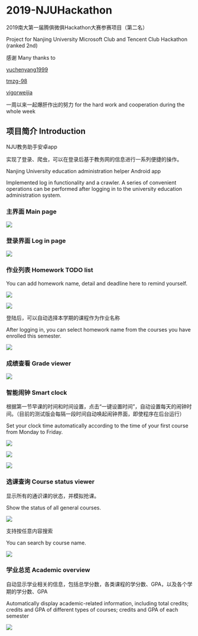 # 2019-NJUHackathon

2019南大第一届腾俱微俱Hackathon大赛参赛项目（第二名）

Project for Nanjing University Microsoft Club and Tencent Club Hackathon (ranked 2nd) 


感谢 Many thanks to

[yuchenyang1999](https://github.com/yuchenyang1999)

[tmzg-98](https://github.com/tmzg-98)

[vigorweijia](https://github.com/vigorweijia)

一周以来一起爆肝作出的努力 for the hard work and cooperation during the whole week


## 项目简介 Introduction

NJU教务助手安卓app

实现了登录、爬虫，可以在登录后基于教务网的信息进行一系列便捷的操作。

Nanjing University education administration helper Android app

Implemented log in functionality and a crawler. A series of convenient operations can be performed after logging in to the university education administration system.

### 主界面 Main page

![](demo/main.png)

### 登录界面 Log in page

![](demo/login.png)

### 作业列表 Homework TODO list

You can add homework name, detail and deadline here to remind yourself.

![](demo/homeworkitem1.png)

![](demo/homework.png)

登陆后，可以自动选择本学期的课程作为作业名称

After logging in, you can select homework name from the courses you have enrolled this semester.

![](demo/homeworkitem2.png)

### 成绩查看 Grade viewer

![](demo/grade.png)

### 智能闹钟 Smart clock

根据第一节早课的时间和时间设置，点击“一键设置时间”，自动设置每天的闹钟时间。（目前的测试版会每隔一段时间自动唤起闹钟界面，即使程序在后台运行）

Set your clock time automatically according to the time of your first course from Monday to Friday.

![](demo/clock1.png)

![](demo/clock_setting.png)

![](demo/clock2.png)

### 选课查询 Course status viewer

显示所有的通识课的状态，并模拟抢课。

Show the status of all general courses.

![](demo/course1.png)

支持按任意内容搜索

You can search by course name.

![](demo/course2.png)

### 学业总览 Academic overview

自动显示学业相关的信息，包括总学分数，各类课程的学分数、GPA，以及各个学期的学分数、GPA

Automatically display academic-related information, including total credits; credits and GPA of different types of courses; credits and GPA of each semester

![](demo/overall.png)
